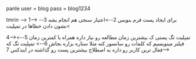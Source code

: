 panle 
user = blog
pass =  blog1234

<!-- parcice -->
tmrin --> 
1--> برای ایجاد پست فرم بنویس 
2-->اعتبار سنجی هم انجام بشه 
3-->نشون دادن خطاها در تمپلیت

4-->تمپلیت تگ پستی ک بیشترین زمان مطالعه رو نیاز داره همراه با کمترین زمان 
5--> فیلتر مینویسیم که کلمات رو سانسور کنه مثلا ستاره بزاره بجاش 
6--> تمپلیت تگ که فعال ترین کاربر رو داره به اصطلاح بیشترین پست رو گذاشته در ایندکس
7-->